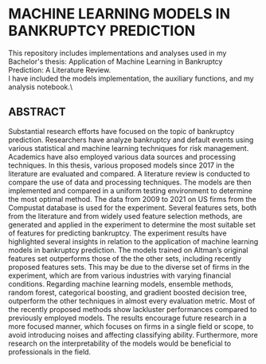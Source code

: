 # MACHINE LEARNING MODELS IN BANKRUPTCY PREDICTION
This repository includes implementations and analyses used in my Bachelor's thesis: Application of Machine Learning in Bankruptcy Prediction: A Literature Review.\
I have included the models implementation, the auxiliary functions, and my analysis notebook.\
## ABSTRACT
Substantial research efforts have focused on the topic of bankruptcy prediction.
Researchers have analyze bankruptcy and default events using various statistical and
machine learning techniques for risk management. Academics have also employed
various data sources and processing techniques. In this thesis, various proposed
models since 2017 in the literature are evaluated and compared. A literature review
is conducted to compare the use of data and processing techniques. The models are
then implemented and compared in a uniform testing environment to determine the
most optimal method. The data from 2009 to 2021 on US firms from the Compustat
database is used for the experiment. Several features sets, both from the literature
and from widely used feature selection methods, are generated and applied in the
experiment to determine the most suitable set of features for predicting bankruptcy.
The experiment results have highlighted several insights in relation to the application
of machine learning models in bankruptcy prediction. The models trained on Altman’s
original features set outperforms those of the the other sets, including recently proposed
features sets. This may be due to the diverse set of firms in the experiment, which are
from various industries with varying financial conditions. Regarding machine learning
models, ensemble methods, random forest, categorical boosting, and gradient boosted
decision tree, outperform the other techniques in almost every evaluation metric.
Most of the recently proposed methods show lackluster performances compared to
previously employed models. The results encourage future research in a more focused
manner, which focuses on firms in a single field or scope, to avoid introducing noises
and affecting classifying ability. Furthermore, more research on the interpretability of
the models would be beneficial to professionals in the field.

